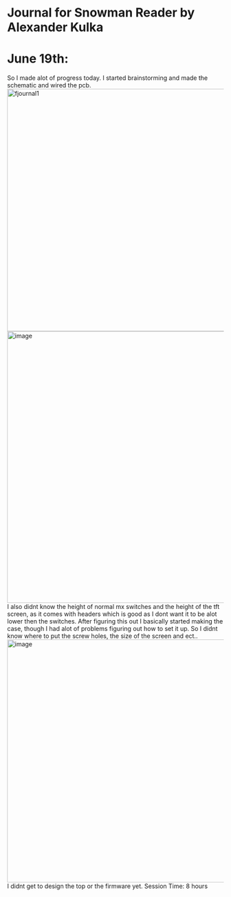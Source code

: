 # Journal for Snowman Reader by Alexander Kulka
# June 19th:
So I made alot of progress today. I started brainstorming and made the schematic and wired the pcb.
<img width="857" height="563" alt="fjournal1" src="https://github.com/user-attachments/assets/70b4d1be-17ae-44ac-8be8-ef68e6a845ff" />
<img width="715" height="631" alt="image" src="https://github.com/user-attachments/assets/a25147be-f984-4216-95c1-b05a2c2066e4" />
I also didnt know the height of normal mx switches and the height of the tft screen, as it comes with headers which is good as I dont want it to be alot lower then the switches.
After figuring this out I basically started making the case, though I had alot of problems figuring out how to set it up. So I didnt know where to put the screw holes, the size of the screen and ect..
<img width="731" height="564" alt="image" src="https://github.com/user-attachments/assets/f298289b-0b47-4858-9169-434b79f8a0d5" />
I didnt get to design the top or the firmware yet.
Session Time: 8 hours





